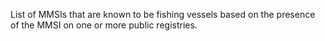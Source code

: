 List of MMSIs that are known to be fishing vessels based on the presence of the MMSI on one or more 
public registries.

